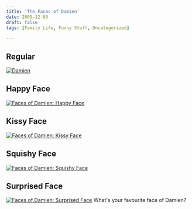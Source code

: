 ```yaml
---
title: 'The Faces of Damien'
date: 2009-12-03
draft: false
tags: [Family Life, Funny Stuff, Uncategorized]

---
```


Regular
-------

[![Damien](http://farm3.static.flickr.com/2621/4154446222_1ac7b43e76.jpg)](http://www.flickr.com/photos/lemon/4154446222/ "Damien")

Happy Face
----------

[![Faces of Damien: Happy Face](http://farm3.static.flickr.com/2512/4154445250_04b6d9b93f.jpg)](http://www.flickr.com/photos/lemon/4154445250/ "Faces of Damien: Happy Face")

Kissy Face
----------

[![Faces of Damien: Kissy Face](http://farm3.static.flickr.com/2607/4153682669_8cf929eede.jpg)](http://www.flickr.com/photos/lemon/4153682669/ "Faces of Damien: Kissy Face")

Squishy Face
------------

[![Faces of Damien: Squishy Face](http://farm3.static.flickr.com/2780/4153681799_4fdbc41e35.jpg)](http://www.flickr.com/photos/lemon/4153681799/ "Faces of Damien: Squishy Face")

Surprised Face
--------------

[![Faces of Damien: Surprised Face](http://farm3.static.flickr.com/2585/4153680517_3204a69611.jpg)](http://www.flickr.com/photos/lemon/4153680517/ "Faces of Damien: Surprised Face") What's your favourite face of Damien?